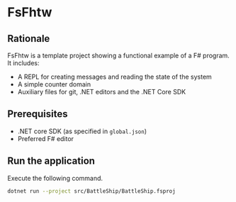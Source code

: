 # FsFhtw

## Rationale

FsFhtw is a template project showing a functional example of a F# program. It includes:

- A REPL for creating messages and reading the state of the system
- A simple counter domain
- Auxiliary files for git, .NET editors and the .NET Core SDK

## Prerequisites

- .NET core SDK (as specified in `global.json`)
- Preferred F# editor

## Run the application

Execute the following command.
```bash
dotnet run --project src/BattleShip/BattleShip.fsproj
```

